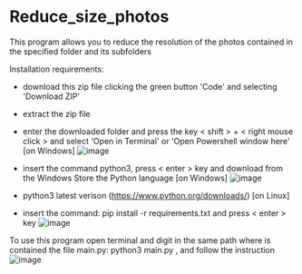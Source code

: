 # Reduce_size_photos
This program allows you to reduce the resolution of the photos contained in the specified folder and its subfolders

Installation requirements:
- download this zip file clicking the green button 'Code' and selecting 'Download ZIP'
- extract the zip file
- enter the downloaded folder and press the key < shift > + < right mouse click > and select 'Open in Terminal' or 'Open Powershell window here' [on Windows]
![image](https://github.com/WebMasterDE/Reduce_size_photos/assets/101323824/f745c3df-234f-4668-a678-7568c21ae2f4)


- insert the command python3, press < enter > key and download from the Windows Store the Python language [on Windows]
![image](https://github.com/WebMasterDE/Reduce_size_photos/assets/101323824/a4581fae-3f42-4b2a-aa34-f03f2cbec449)

- python3 latest verison (https://www.python.org/downloads/) [on Linux]
- insert the command: pip install -r requirements.txt and press < enter > key 
![image](https://github.com/WebMasterDE/Reduce_size_photos/assets/101323824/53c0cf27-1f5b-45a6-abb3-2acc4fea241a)


To use this program open terminal and digit in the same path where is contained the file main.py: python3 main.py , and follow the instruction 
![image](https://github.com/WebMasterDE/Reduce_size_photos/assets/101323824/0a589db5-84e5-4bfc-bda5-6b4970f774be)

